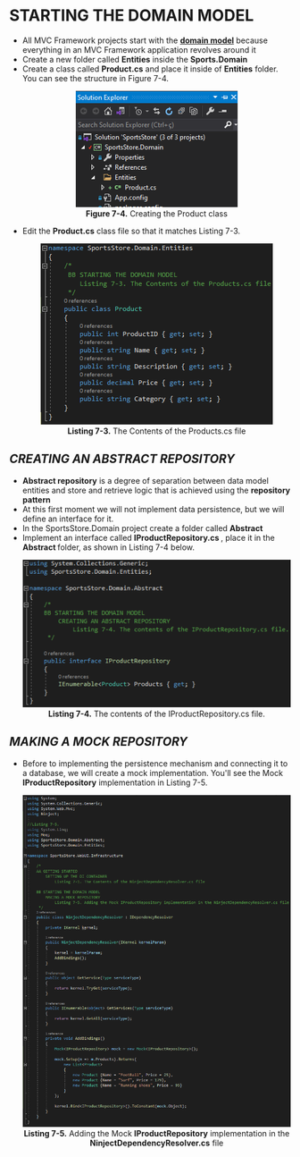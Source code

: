 <h1>STARTING THE DOMAIN MODEL</h1>
    <ul>
        <li>
            All MVC Framework projects start with the <a href="GLOSSARY\DOMAIN MODEL.MD"><b>domain model</b></a> because everything in an MVC Framework application revolves around it
        </li>
        <li>
            Create a new folder called <b>Entities</b> inside the <b>Sports.Domain</b>
        </li>
        <li>
            Create a class called <b>Product.cs</b> and place it inside of <b>Entities</b> folder. 
            You can see the structure in Figure 7-4.
            <p align="center">
                <img src="Pictures/Figure 7_4.png" /><br />
                <b>Figure 7-4.</b> Creating the Product class
            </p>
        </li>
        <li>
            Edit the <b>Product.cs</b> class file so that it matches Listing 7-3.
            <p align="center">
                <img src="Pictures/Listing 7-3.png" /><br />
                <b>Listing 7-3.</b> The Contents of the Products.cs file
            </p>
        </li>
    </ul>

<h2><i>CREATING AN ABSTRACT REPOSITORY</i></h2>
<ul>
    <li>
        <b>Abstract repository</b> is a degree of separation between data model entities and store and retrieve logic that is achieved using the <b>repository pattern</b>
    </li>
    <li>
        At this first moment we will not implement data persistence, but we will define an interface for it.        
    </li>
    <li>
        In the SportsStore.Domain project create a folder called <b>Abstract</b>
    </li>
    <li>
        Implement an interface called <b> IProductRepository.cs </b>, place it in the <b> Abstract </b> folder, as shown in Listing 7-4 below.<br />
        <p align="center">
            <img src="Pictures/Listing 7-4.png" /><br />
            <b>Listing 7-4.</b> The contents of the IProductRepository.cs file. 
        </p>
    </li>
</ul>

<h2><i>MAKING A MOCK REPOSITORY</i></h2>
<ul>
    <li>
        Before to implementing the persistence mechanism and connecting it to a database, we will create a mock implementation. 
        You'll see the Mock <b>IProductRepository</b> implementation in Listing 7-5.
        <br />
        <p align="center">
            <img src="Pictures/Listing 7-5.png" /><br />
            <b>Listing 7-5.</b> Adding the Mock <b>IProductRepository</b> implementation in the <b>NinjectDependencyResolver.cs</b> file
        </p>        
    </li>
</ul>